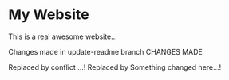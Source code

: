# My Website

This is a real awesome website... 


Changes made in update-readme branch CHANGES MADE


Replaced by conflict ...!
Replaced by Something changed here...!
